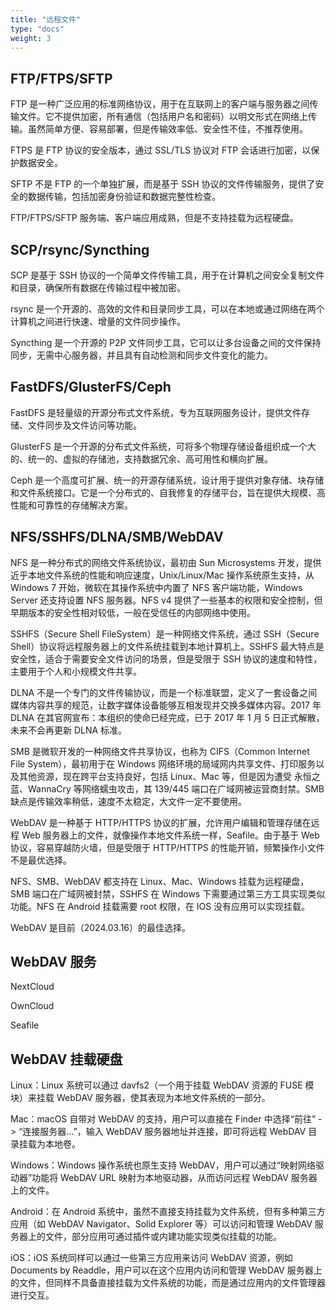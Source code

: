 ```yaml
---
title: "远程文件"
type: "docs"
weight: 3
---
```


## FTP/FTPS/SFTP

FTP 是一种广泛应用的标准网络协议，用于在互联网上的客户端与服务器之间传输文件。它不提供加密，所有通信（包括用户名和密码）以明文形式在网络上传输。虽然简单方便、容易部署，但是传输效率低、安全性不佳，不推荐使用。

FTPS 是 FTP 协议的安全版本，通过 SSL/TLS 协议对 FTP 会话进行加密，以保护数据安全。

SFTP 不是 FTP 的一个单独扩展，而是基于 SSH 协议的文件传输服务，提供了安全的数据传输，包括加密身份验证和数据完整性检查。

FTP/FTPS/SFTP 服务端、客户端应用成熟，但是不支持挂载为远程硬盘。

## SCP/rsync/Syncthing

SCP 是基于 SSH 协议的一个简单文件传输工具，用于在计算机之间安全复制文件和目录，确保所有数据在传输过程中被加密。

rsync 是一个开源的、高效的文件和目录同步工具，可以在本地或通过网络在两个计算机之间进行快速、增量的文件同步操作。

Syncthing 是一个开源的 P2P 文件同步工具，它可以让多台设备之间的文件保持同步，无需中心服务器，并且具有自动检测和同步文件变化的能力。

## FastDFS/GlusterFS/Ceph

FastDFS 是轻量级的开源分布式文件系统，专为互联网服务设计，提供文件存储、文件同步及文件访问等功能。

GlusterFS 是一个开源的分布式文件系统，可将多个物理存储设备组织成一个大的、统一的、虚拟的存储池，支持数据冗余、高可用性和横向扩展。

Ceph 是一个高度可扩展、统一的开源存储系统，设计用于提供对象存储、块存储和文件系统接口。它是一个分布式的、自我修复的存储平台，旨在提供大规模、高性能和可靠性的存储解决方案。

## NFS/SSHFS/DLNA/SMB/WebDAV

NFS 是一种分布式的网络文件系统协议，最初由 Sun Microsystems 开发，提供近乎本地文件系统的性能和响应速度，Unix/Linux/Mac 操作系统原生支持，从 Windows 7 开始，微软在其操作系统中内置了 NFS 客户端功能，Windows Server 还支持设置 NFS 服务器。NFS v4 提供了一些基本的权限和安全控制，但早期版本的安全性相对较低，一般在受信任的内部网络中使用。

SSHFS（Secure Shell FileSystem）是一种网络文件系统，通过 SSH（Secure Shell）协议将远程服务器上的文件系统挂载到本地计算机上。SSHFS 最大特点是安全性，适合于需要安全文件访问的场景，但是受限于 SSH 协议的速度和特性，主要用于个人和小规模文件共享。

DLNA 不是一个专门的文件传输协议，而是一个标准联盟，定义了一套设备之间媒体内容共享的规范，让数字媒体设备能够互相发现并交换多媒体内容。2017 年 DLNA 在其官网宣布：本组织的使命已经完成，已于 2017 年 1 月 5 日正式解散，未来不会再更新 DLNA 标准。

SMB 是微软开发的一种网络文件共享协议，也称为 CIFS（Common Internet File System），最初用于在 Windows 网络环境的局域网内共享文件、打印服务以及其他资源，现在跨平台支持良好，包括 Linux、Mac 等，但是因为遭受 永恒之蓝、WannaCry 等网络蠕虫攻击，其 139/445 端口在广域网被运营商封禁。SMB 缺点是传输效率稍低，速度不太稳定，大文件一定不要使用。

WebDAV 是一种基于 HTTP/HTTPS 协议的扩展，允许用户编辑和管理存储在远程 Web 服务器上的文件，就像操作本地文件系统一样，Seafile。由于基于 Web 协议，容易穿越防火墙，但是受限于 HTTP/HTTPS 的性能开销，频繁操作小文件不是最优选择。

NFS、SMB、WebDAV 都支持在 Linux、Mac、Windows 挂载为远程硬盘，SMB 端口在广域网被封禁，SSHFS 在 Windows 下需要通过第三方工具实现类似功能。NFS 在 Android 挂载需要 root 权限，在 IOS 没有应用可以实现挂载。

WebDAV 是目前（2024.03.16）的最佳选择。

## WebDAV 服务

NextCloud

OwnCloud

Seafile

## WebDAV 挂载硬盘

Linux：Linux 系统可以通过 davfs2（一个用于挂载 WebDAV 资源的 FUSE 模块）来挂载 WebDAV 服务器，使其表现为本地文件系统的一部分。

Mac：macOS 自带对 WebDAV 的支持，用户可以直接在 Finder 中选择“前往” -> “连接服务器...”，输入 WebDAV 服务器地址并连接，即可将远程 WebDAV 目录挂载为本地卷。

Windows：Windows 操作系统也原生支持 WebDAV，用户可以通过“映射网络驱动器”功能将 WebDAV URL 映射为本地驱动器，从而访问远程 WebDAV 服务器上的文件。

Android：在 Android 系统中，虽然不直接支持挂载为文件系统，但有多种第三方应用（如 WebDAV Navigator、Solid Explorer 等）可以访问和管理 WebDAV 服务器上的文件，部分应用可通过插件或内建功能实现类似挂载的功能。

iOS：iOS 系统同样可以通过一些第三方应用来访问 WebDAV 资源，例如 Documents by Readdle，用户可以在这个应用内访问和管理 WebDAV 服务器上的文件，但同样不具备直接挂载为文件系统的功能，而是通过应用内的文件管理器进行交互。
